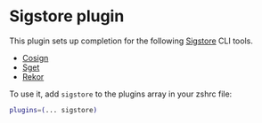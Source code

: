 # Sigstore plugin

This plugin sets up completion for the following [Sigstore](https://sigstore.dev/) CLI tools.

- [Cosign](https://docs.sigstore.dev/cosign/overview)
- [Sget](https://docs.sigstore.dev/cosign/installation#alpine-linux)
- [Rekor](https://docs.sigstore.dev/logging/overview/)

To use it, add `sigstore` to the plugins array in your zshrc file:

```zsh
plugins=(... sigstore)
```
